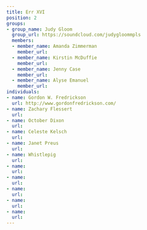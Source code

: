 ```yaml
---
title: Err XVI
position: 2
groups:
- group_name: Judy Gloom
  group_url: https://soundcloud.com/judygloommpls
  members:
  - member_name: Amanda Zimmerman
    member_url: 
  - member_name: Kirstin McDuffie
    member_url: 
  - member_name: Jenny Case
    member_url: 
  - member_name: Alyse Emanuel
    member_url: 
individuals:
- name: Gordon W. Fredrickson
  url: http://www.gordonfredrickson.com/
- name: Zachary Flessert
  url: 
- name: October Dixon
  url: 
- name: Celeste Kelsch
  url: 
- name: Janet Preus
  url: 
- name: Whistlepig
  url: 
- name: 
  url: 
- name: 
  url: 
- name: 
  url: 
- name: 
  url: 
- name: 
  url: 
---
```



